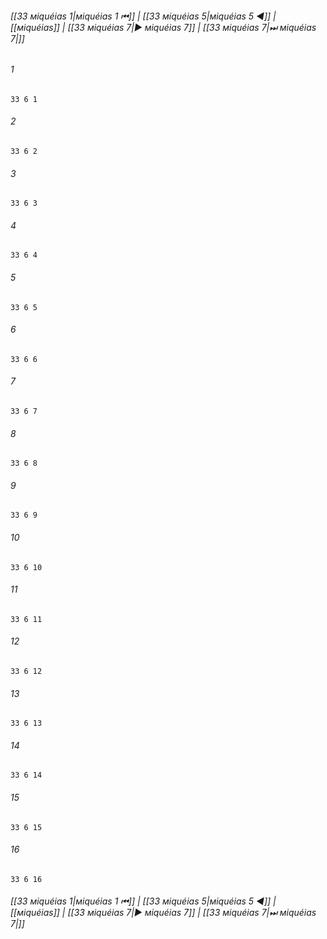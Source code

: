 
###### [[33 мiquéias 1|мiquéias 1 ⏮]] | [[33 мiquéias 5|мiquéias 5 ◀]] | [[мiquéias]] | [[33 мiquéias 7|▶ мiquéias 7]] | [[33 мiquéias 7|⏭ мiquéias 7|]]

###### 1
``` verse
33 6 1 
```
###### 2
``` verse
33 6 2 
```
###### 3
``` verse
33 6 3 
```
###### 4
``` verse
33 6 4 
```
###### 5
``` verse
33 6 5 
```
###### 6
``` verse
33 6 6 
```
###### 7
``` verse
33 6 7 
```
###### 8
``` verse
33 6 8 
```
###### 9
``` verse
33 6 9 
```
###### 10
``` verse
33 6 10 
```
###### 11
``` verse
33 6 11 
```
###### 12
``` verse
33 6 12 
```
###### 13
``` verse
33 6 13 
```
###### 14
``` verse
33 6 14 
```
###### 15
``` verse
33 6 15 
```
###### 16
``` verse
33 6 16 
```

###### [[33 мiquéias 1|мiquéias 1 ⏮]] | [[33 мiquéias 5|мiquéias 5 ◀]] | [[мiquéias]] | [[33 мiquéias 7|▶ мiquéias 7]] | [[33 мiquéias 7|⏭ мiquéias 7|]]

